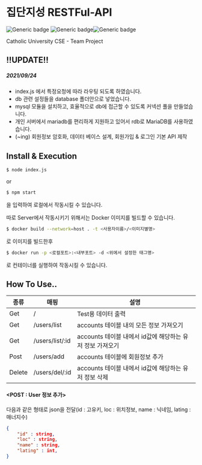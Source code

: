 # 집단지성 RESTFul-API

![Generic badge](https://img.shields.io/badge/Node.js-14.7.5-green.svg) ![Generic badge](https://img.shields.io/badge/NPM-6.14.14-red.svg)![Generic badge](https://img.shields.io/badge/MariaDB-10.3.29-blue.svg)

Catholic University CSE - Team Project

## !!UPDATE!!

##### 2021/09/24

+ index.js 에서 특정요청에 따라 라우팅 되도록 하였습니다.
+ db 관련 설정들을 database 폴더안으로 넣었습니다.
+ mysql 모듈을 설치하고, 효율적으로 db에 접근할 수 있도록 커넥션 풀을 만들었습니다.
+ 개인 서버에서 mariadb를 편리하게 지원하고 있어서 rdb로 MariaDB를 사용하였습니다.
+ (~ing) 회원정보 암호화, 데이터 베이스 설계, 회원가입 & 로그인 기본 API 제작

## Install & Execution

```bash
$ node index.js
```

or

```bash
$ npm start
```

을 입력하여 로컬에서 작동시킬 수 있습니다.



따로 Server에서 작동시키기 위해서는 Docker 이미지를 빌드할 수 있습니다.

```bash
$ docker build --network=host . -t <사용자이름>/<이미지별명>
```

로 이미지를 빌드한후

```bash
$ docker run -p <로컬포트>:<내부포트> -d <위에서 설정한 태그명>
```

로 컨테이너를 실행하여 작동시킬 수 있습니다.

## How To Use..

| 종류   | 매핑            | 설명                                                      |
| ------ | --------------- | --------------------------------------------------------- |
| Get    | /               | Test용 데이터 출력                                        |
| Get    | /users/list     | accounts 테이블 내의 모든 정보 가져오기                   |
| Get    | /users/list/:id | accounts 테이블 내에서 id값에 해당하는 유저 정보 가져오기 |
| Post   | /users/add      | accounts 테이블에 회원정보 추가                           |
| Delete | /users/del/:id  | accounts 테이블 내에서 id값에 해당하는 유저 정보 삭제     |

#### <POST : User 정보 추가>

다음과 같은 형태로 json을 전달(id : 고유키, loc : 위치정보, name : 닉네임, lating : 매너지수)

```json
{
	"id" : string,
	"loc" : string,
	"name" : string,
	"lating" : int,
}
```

